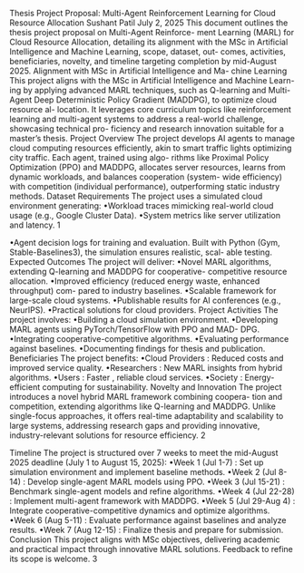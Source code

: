 Thesis Project Proposal: Multi-Agent
Reinforcement Learning for Cloud Resource
Allocation
Sushant Patil
July 2, 2025
This document outlines the thesis project proposal on Multi-Agent Reinforce-
ment Learning (MARL) for Cloud Resource Allocation, detailing its alignment
with the MSc in Artificial Intelligence and Machine Learning, scope, dataset, out-
comes, activities, beneficiaries, novelty, and timeline targeting completion by
mid-August 2025.
Alignment with MSc in Artificial Intelligence and Ma-
chine Learning
This project aligns with the MSc in Artificial Intelligence and Machine Learn-
ing by applying advanced MARL techniques, such as Q-learning and Multi-Agent
Deep Deterministic Policy Gradient (MADDPG), to optimize cloud resource al-
location. It leverages core curriculum topics like reinforcement learning and
multi-agent systems to address a real-world challenge, showcasing technical pro-
ficiency and research innovation suitable for a master’s thesis.
Project Overview
The project develops AI agents to manage cloud computing resources efficiently,
akin to smart traffic lights optimizing city traffic. Each agent, trained using algo-
rithms like Proximal Policy Optimization (PPO) and MADDPG, allocates server
resources, learns from dynamic workloads, and balances cooperation (system-
wide efficiency) with competition (individual performance), outperforming static
industry methods.
Dataset Requirements
The project uses a simulated cloud environment generating:
•Workload traces mimicking real-world cloud usage (e.g., Google Cluster Data).
•System metrics like server utilization and latency.
1

•Agent decision logs for training and evaluation.
Built with Python (Gym, Stable-Baselines3), the simulation ensures realistic, scal-
able testing.
Expected Outcomes
The project will deliver:
•Novel MARL algorithms, extending Q-learning and MADDPG for cooperative-
competitive resource allocation.
•Improved efficiency (reduced energy waste, enhanced throughput) com-
pared to industry baselines.
•Scalable framework for large-scale cloud systems.
•Publishable results for AI conferences (e.g., NeurIPS).
•Practical solutions for cloud providers.
Project Activities
The project involves:
•Building a cloud simulation environment.
•Developing MARL agents using PyTorch/TensorFlow with PPO and MAD-
DPG.
•Integrating cooperative-competitive algorithms.
•Evaluating performance against baselines.
•Documenting findings for thesis and publication.
Beneficiaries
The project benefits:
•Cloud Providers : Reduced costs and improved service quality.
•Researchers : New MARL insights from hybrid algorithms.
•Users : Faster , reliable cloud services.
•Society : Energy-efficient computing for sustainability.
Novelty and Innovation
The project introduces a novel hybrid MARL framework combining coopera-
tion and competition, extending algorithms like Q-learning and MADDPG. Unlike
single-focus approaches, it offers real-time adaptability and scalability to large
systems, addressing research gaps and providing innovative, industry-relevant
solutions for resource efficiency.
2

Timeline
The project is structured over 7 weeks to meet the mid-August 2025 deadline
(July 1 to August 15, 2025):
•Week 1 (Jul 1-7) : Set up simulation environment and implement baseline
methods.
•Week 2 (Jul 8-14) : Develop single-agent MARL models using PPO.
•Week 3 (Jul 15-21) : Benchmark single-agent models and refine algorithms.
•Week 4 (Jul 22-28) : Implement multi-agent framework with MADDPG.
•Week 5 (Jul 29-Aug 4) : Integrate cooperative-competitive dynamics and
optimize algorithms.
•Week 6 (Aug 5-11) : Evaluate performance against baselines and analyze
results.
•Week 7 (Aug 12-15) : Finalize thesis and prepare for submission.
Conclusion
This project aligns with MSc objectives, delivering academic and practical impact
through innovative MARL solutions. Feedback to refine its scope is welcome.
3

